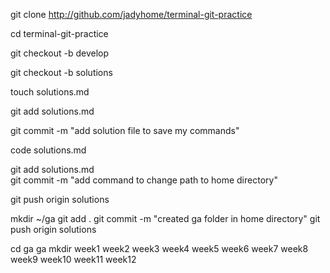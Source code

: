 git clone http://github.com/jadyhome/terminal-git-practice

cd terminal-git-practice

git checkout -b develop

git checkout -b solutions

touch solutions.md

git add solutions.md

git commit -m "add solution file to save my commands"

code solutions.md

git add solutions.md   
git commit -m "add command to change path to home directory"

git push origin solutions

mkdir ~/ga
git add .
git commit -m "created ga folder in home directory"
git push origin solutions
 
cd ga
ga mkdir week1 week2 week3 week4 week5 week6 week7 week8 week9 week10 week11 week12
